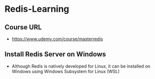# Redis-Learning

## Course URL
- https://www.udemy.com/course/masterredis

## Install Redis Server on Windows
- Although Redis is natively developed for Linux, it can be installed on Windows using Windows Subsystem for Linux (WSL)
